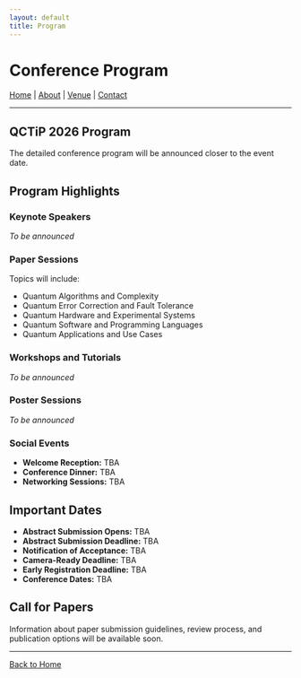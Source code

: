 ```yaml
---
layout: default
title: Program
---
```


# Conference Program

[Home](/) | [About](/about) | [Venue](/venue) | [Contact](/contact)

---

## QCTiP 2026 Program

The detailed conference program will be announced closer to the event date.

## Program Highlights

### Keynote Speakers

_To be announced_

### Paper Sessions

Topics will include:
- Quantum Algorithms and Complexity
- Quantum Error Correction and Fault Tolerance
- Quantum Hardware and Experimental Systems
- Quantum Software and Programming Languages
- Quantum Applications and Use Cases

### Workshops and Tutorials

_To be announced_

### Poster Sessions

_To be announced_

### Social Events

- **Welcome Reception:** TBA
- **Conference Dinner:** TBA
- **Networking Sessions:** TBA

## Important Dates

- **Abstract Submission Opens:** TBA
- **Abstract Submission Deadline:** TBA
- **Notification of Acceptance:** TBA
- **Camera-Ready Deadline:** TBA
- **Early Registration Deadline:** TBA
- **Conference Dates:** TBA

## Call for Papers

Information about paper submission guidelines, review process, and publication options will be available soon.

---

[Back to Home](/)
